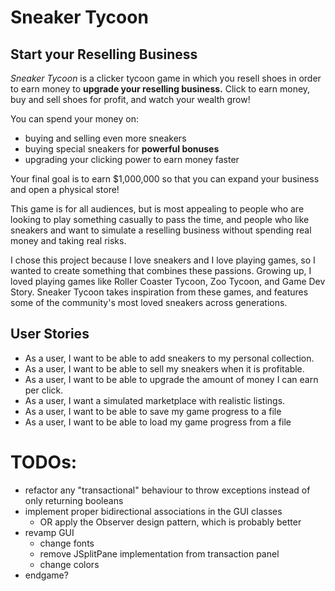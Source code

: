 # Sneaker Tycoon

## Start your Reselling Business

*Sneaker Tycoon* is a clicker tycoon game in which you resell shoes in order to earn money to **upgrade your reselling
business.** Click to earn money, buy and sell shoes for profit, and watch your wealth grow!

You can spend your money on:
- buying and selling even more sneakers
- buying special sneakers for **powerful bonuses**
- upgrading your clicking power to earn money faster

Your final goal is to earn $1,000,000 so that you can expand your business and open a physical store!

This game is for all audiences, but is most appealing to people who are looking to play something casually to pass 
the time, and people who like sneakers and want to simulate a reselling business without spending real money and
taking real risks. 

I chose this project because I love sneakers and I love playing games, so I wanted to create something that combines 
these passions. Growing up, I loved playing games like Roller Coaster Tycoon, Zoo Tycoon, and Game Dev Story. Sneaker
Tycoon takes inspiration from these games, and features some of the community's most loved sneakers across 
generations. 

## User Stories
- As a user, I want to be able to add sneakers to my personal collection.
- As a user, I want to be able to sell my sneakers when it is profitable.
- As a user, I want to be able to upgrade the amount of money I can earn per click.
- As a user, I want a simulated marketplace with realistic listings.
- As a user, I want to be able to save my game progress to a file
- As a user, I want to be able to load my game progress from a file

# TODOs:
- refactor any "transactional" behaviour to throw exceptions instead of only returning booleans
- implement proper bidirectional associations in the GUI classes 
  - OR apply the Observer design pattern, which is probably better
- revamp GUI
  - change fonts
  - remove JSplitPane implementation from transaction panel
  - change colors
- endgame?
  
